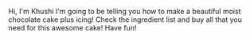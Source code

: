 Hi, I'm Khushi I'm going to be telling you how to make a beautiful moist chocolate cake plus icing! Check the ingredient list and buy all that you need for this awesome cake! Have fun! 